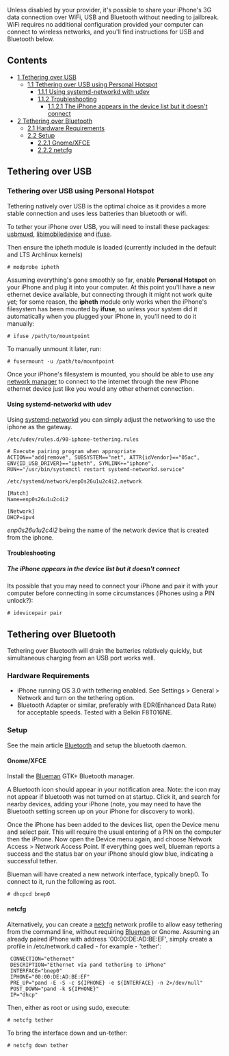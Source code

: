 Unless disabled by your provider, it's possible to share your iPhone's 3G data connection over WiFi, USB and Bluetooth without needing to jailbreak. WiFi requires no additional configuration provided your computer can connect to wireless networks, and you'll find instructions for USB and Bluetooth below.

## Contents

*   [1 Tethering over USB](#Tethering_over_USB)
    *   [1.1 Tethering over USB using Personal Hotspot](#Tethering_over_USB_using_Personal_Hotspot)
        *   [1.1.1 Using systemd-networkd with udev](#Using_systemd-networkd_with_udev)
        *   [1.1.2 Troubleshooting](#Troubleshooting)
            *   [1.1.2.1 The iPhone appears in the device list but it doesn't connect](#The_iPhone_appears_in_the_device_list_but_it_doesn.27t_connect)
*   [2 Tethering over Bluetooth](#Tethering_over_Bluetooth)
    *   [2.1 Hardware Requirements](#Hardware_Requirements)
    *   [2.2 Setup](#Setup)
        *   [2.2.1 Gnome/XFCE](#Gnome.2FXFCE)
        *   [2.2.2 netcfg](#netcfg)

## Tethering over USB

### Tethering over USB using Personal Hotspot

Tethering natively over USB is the optimal choice as it provides a more stable connection and uses less batteries than bluetooth or wifi.

To tether your iPhone over USB, you will need to install these packages: [usbmuxd](https://www.archlinux.org/packages/?name=usbmuxd), [libimobiledevice](https://www.archlinux.org/packages/?name=libimobiledevice) and [ifuse](https://www.archlinux.org/packages/?name=ifuse).

Then ensure the ipheth module is loaded (currently included in the default and LTS Archlinux kernels)

```
# modprobe ipheth

```

Assuming everything's gone smoothly so far, enable **Personal Hotspot** on your iPhone and plug it into your computer. At this point you'll have a new ethernet device available, but connecting through it might not work quite yet; for some reason, the **ipheth** module only works when the iPhone's filesystem has been mounted by **ifuse**, so unless your system did it automatically when you plugged your iPhone in, you'll need to do it manually:

```
# ifuse /path/to/mountpoint

```

To manually unmount it later, run:

```
# fusermount -u /path/to/mountpoint

```

Once your iPhone's filesystem is mounted, you should be able to use any [network manager](/index.php/List_of_applications#Network_Managers "List of applications") to connect to the internet through the new iPhone ethernet device just like you would any other ethernet connection.

#### Using systemd-networkd with udev

Using [systemd-networkd](/index.php/Systemd-networkd "Systemd-networkd") you can simply adjust the networking to use the iphone as the gateway.

 `/etc/udev/rules.d/90-iphone-tethering.rules` 

```
# Execute pairing program when appropriate
ACTION=="add|remove", SUBSYSTEM=="net", ATTR{idVendor}=="05ac", ENV{ID_USB_DRIVER}=="ipheth", SYMLINK+="iphone", RUN+="/usr/bin/systemctl restart systemd-networkd.service"

```

 `/etc/systemd/network/enp0s26u1u2c4i2.network` 

```
[Match]
Name=enp0s26u1u2c4i2

[Network]
DHCP=ipv4

```

_enp0s26u1u2c4i2_ being the name of the network device that is created from the iphone.

#### Troubleshooting

##### The iPhone appears in the device list but it doesn't connect

Its possible that you may need to connect your iPhone and pair it with your computer before connecting in some circumstances (iPhones using a PIN unlock?):

```
# idevicepair pair

```

## Tethering over Bluetooth

Tethering over Bluetooth will drain the batteries relatively quickly, but simultaneous charging from an USB port works well.

### Hardware Requirements

*   iPhone running OS 3.0 with tethering enabled. See Settings > General > Network and turn on the tethering option.
*   Bluetooth Adapter or similar, preferably with EDR(Enhanced Data Rate) for acceptable speeds. Tested with a Belkin F8T016NE.

### Setup

See the main article [Bluetooth](/index.php/Bluetooth "Bluetooth") and setup the bluetooth daemon.

#### Gnome/XFCE

Install the [Blueman](/index.php/Blueman "Blueman") GTK+ Bluetooth manager.

A Bluetooth icon should appear in your notification area. Note: the icon may not appear if bluetooth was not turned on at startup. Click it, and search for nearby devices, adding your iPhone (note, you may need to have the Bluetooth setting screen up on your iPhone for discovery to work).

Once the iPhone has been added to the devices list, open the Device menu and select pair. This will require the usual entering of a PIN on the computer then the iPhone. Now open the Device menu again, and choose Network Access > Network Access Point. If everything goes well, blueman reports a success and the status bar on your iPhone should glow blue, indicating a successful tether.

Blueman will have created a new network interface, typically bnep0\. To connect to it, run the following as root.

```
# dhcpcd bnep0

```

#### netcfg

Alternatively, you can create a [netcfg](/index.php/Netcfg "Netcfg") network profile to allow easy tethering from the command line, without requiring [Blueman](/index.php/Blueman "Blueman") or Gnome. Assuming an already paired iPhone with address '00:00:DE:AD:BE:EF', simply create a profile in /etc/network.d called - for example - 'tether':

```
 CONNECTION="ethernet"
 DESCRIPTION="Ethernet via pand tethering to iPhone"
 INTERFACE="bnep0"
 IPHONE="00:00:DE:AD:BE:EF"
 PRE_UP="pand -E -S -c ${IPHONE} -e ${INTERFACE} -n 2>/dev/null"
 POST_DOWN="pand -k ${IPHONE}"
 IP="dhcp"

```

Then, either as root or using sudo, execute:

```
# netcfg tether

```

To bring the interface down and un-tether:

```
# netcfg down tether

```